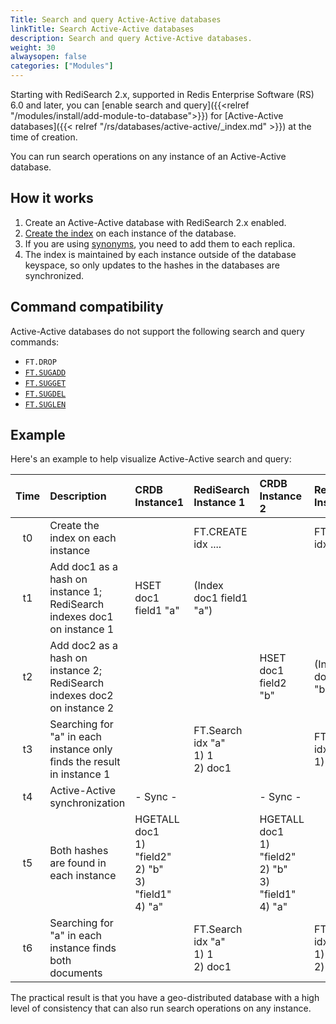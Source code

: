```yaml
---
Title: Search and query Active-Active databases
linkTitle: Search Active-Active databases
description: Search and query Active-Active databases.
weight: 30
alwaysopen: false
categories: ["Modules"]
---
```

Starting with RediSearch 2.x, supported in Redis Enterprise Software (RS) 6.0 and later, you can [enable search and query]({{<relref "/modules/install/add-module-to-database">}}) for [Active-Active databases]({{< relref "/rs/databases/active-active/_index.md" >}}) at the time of creation.

You can run search operations on any instance of an Active-Active database.

## How it works

1. Create an Active-Active database with RediSearch 2.x enabled.
1. [Create the index](https://redis.io/commands/ft.create/) on each instance of the database.
1. If you are using [synonyms](https://redis.io/docs/stack/search/reference/synonyms/), you need to add them to each replica.
1. The index is maintained by each instance outside of the database keyspace, so only updates to the hashes in the databases are synchronized.

## Command compatibility

Active-Active databases do not support the following search and query commands: 

- `FT.DROP`
- [`FT.SUGADD`](https://redis.io/commands/ft.sugadd/)
- [`FT.SUGGET`](https://redis.io/commands/ft.sugget/)
- [`FT.SUGDEL`](https://redis.io/commands/ft.sugdel/)
- [`FT.SUGLEN`](https://redis.io/commands/ft.suglen/)

## Example

Here's an example to help visualize Active-Active search and query:

| Time  | Description | CRDB Instance1 | RediSearch Instance 1 | CRDB Instance 2 | RediSearch Instance 2 |
| :---: | :--- | :--- | :--- | :--- | :--- |
|  t0 | Create the index on each instance |  | FT.CREATE idx .... |  | FT.CREATE idx .... |
|  t1 | Add doc1 as a hash on instance 1; RediSearch indexes doc1 on instance 1 | HSET doc1 field1 "a" | (Index doc1 field1 "a") |  |  |
|  t2 | Add doc2 as a hash on instance 2; RediSearch indexes doc2 on instance 2 |  |  | HSET doc1 field2 "b" | (Index doc1 field2 "b") |
|  t3 | Searching for "a" in each instance only finds the result in instance 1 |  | FT.Search idx "a"<br/>1) 1<br/>2) doc1 |  | FT.Search idx "a"<br/>1) 0 |
|  t4 | Active-Active synchronization | - Sync - |  | - Sync - |  |
|  t5 | Both hashes are found in each instance | HGETALL doc1<br/>1) "field2"<br/>2) "b"<br/>3) "field1"<br/>4) "a" |  | HGETALL doc1<br/>1) "field2"<br/>2) "b"<br/>3) "field1"<br/>4) "a" |  |
|  t6 | Searching for "a" in each instance finds both documents |  | FT.Search idx "a"<br/>1) 1<br/>2) doc1 |  | FT.Search idx "a"<br/>1) 1<br/>2) doc1 |

The practical result is that you have a geo-distributed database with a high level of consistency that can also run search operations on any instance.
